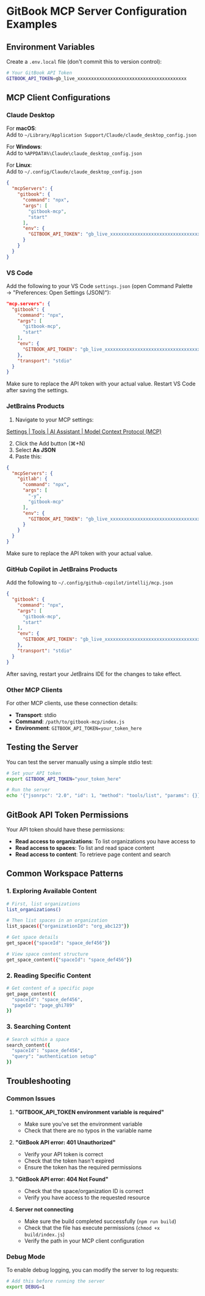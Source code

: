 # GitBook MCP Server Configuration Examples

## Environment Variables

Create a `.env.local` file (don't commit this to version control):

```bash
# Your GitBook API Token
GITBOOK_API_TOKEN=gb_live_xxxxxxxxxxxxxxxxxxxxxxxxxxxxxxxxxxxxxxxx
```

## MCP Client Configurations

### Claude Desktop

For **macOS**:  
Add to `~/Library/Application Support/Claude/claude_desktop_config.json`

For **Windows**:  
Add to `%APPDATA%\Claude\claude_desktop_config.json`

For **Linux**:  
Add to `~/.config/Claude/claude_desktop_config.json`


```json
{
  "mcpServers": {
    "gitbook": {
      "command": "npx",
      "args": [
        "gitbook-mcp",
        "start"
      ],
      "env": {
        "GITBOOK_API_TOKEN": "gb_live_xxxxxxxxxxxxxxxxxxxxxxxxxxxxxxxxxxxxxxxx"
      }
    }
  }
}
```

### VS Code

Add the following to your VS Code `settings.json` (open Command Palette → "Preferences: Open Settings (JSON)"):

```json
"mcp.servers": {
  "gitbook": {
    "command": "npx",
    "args": [
      "gitbook-mcp",
      "start"
    ],
    "env": {
      "GITBOOK_API_TOKEN": "gb_live_xxxxxxxxxxxxxxxxxxxxxxxxxxxxxxxxxxxxxxxx"
    },
    "transport": "stdio"
  }
}
```

Make sure to replace the API token with your actual value. Restart VS Code after saving the settings.

### JetBrains Products

1. Navigate to your MCP settings:

[Settings | Tools | AI Assistant | Model Context Protocol (MCP)](jetbrains://WebStorm/settings?name=Tools--AI+Assistant--Model+Context+Protocol+%28MCP%29)

2. Click the Add button (⌘+N)
3. Select **As JSON**
4. Paste this:

```json
{
  "mcpServers": {
    "gitlab": {
      "command": "npx",
      "args": [
        "-y",
        "gitbook-mcp"
      ],
      "env": {
        "GITBOOK_API_TOKEN": "gb_live_xxxxxxxxxxxxxxxxxxxxxxxxxxxxxxxxxxxxxxxx",
      }
    }
  }
}
```

Make sure to replace the API token with your actual value.

### GitHub Copilot in JetBrains Products

Add the following to `~/.config/github-copilot/intellij/mcp.json`

```json
{
  "gitbook": {
    "command": "npx",
    "args": [
      "gitbook-mcp",
      "start"
    ],
    "env": {
      "GITBOOK_API_TOKEN": "gb_live_xxxxxxxxxxxxxxxxxxxxxxxxxxxxxxxxxxxxxxxx"
    },
    "transport": "stdio"
  }
}
```

After saving, restart your JetBrains IDE for the changes to take effect.


### Other MCP Clients

For other MCP clients, use these connection details:

- **Transport**: stdio
- **Command**: `/path/to/gitbook-mcp/index.js`
- **Environment**: `GITBOOK_API_TOKEN=your_token_here`

## Testing the Server

You can test the server manually using a simple stdio test:

```bash
# Set your API token
export GITBOOK_API_TOKEN="your_token_here"

# Run the server
echo '{"jsonrpc": "2.0", "id": 1, "method": "tools/list", "params": {}}' | ./build/index.js
```

## GitBook API Token Permissions

Your API token should have these permissions:

- **Read access to organizations**: To list organizations you have access to
- **Read access to spaces**: To list and read space content
- **Read access to content**: To retrieve page content and search

## Common Workspace Patterns

### 1. Exploring Available Content

```bash
# First, list organizations
list_organizations()

# Then list spaces in an organization
list_spaces({"organizationId": "org_abc123"})

# Get space details
get_space({"spaceId": "space_def456"})

# View space content structure
get_space_content({"spaceId": "space_def456"})
```

### 2. Reading Specific Content

```bash
# Get content of a specific page
get_page_content({
  "spaceId": "space_def456",
  "pageId": "page_ghi789"
})
```

### 3. Searching Content

```bash
# Search within a space
search_content({
  "spaceId": "space_def456",
  "query": "authentication setup"
})
```

## Troubleshooting

### Common Issues

1. **"GITBOOK_API_TOKEN environment variable is required"**
   - Make sure you've set the environment variable
   - Check that there are no typos in the variable name

2. **"GitBook API error: 401 Unauthorized"**
   - Verify your API token is correct
   - Check that the token hasn't expired
   - Ensure the token has the required permissions

3. **"GitBook API error: 404 Not Found"**
   - Check that the space/organization ID is correct
   - Verify you have access to the requested resource

4. **Server not connecting**
   - Make sure the build completed successfully (`npm run build`)
   - Check that the file has execute permissions (`chmod +x build/index.js`)
   - Verify the path in your MCP client configuration

### Debug Mode

To enable debug logging, you can modify the server to log requests:

```bash
# Add this before running the server
export DEBUG=1
```
